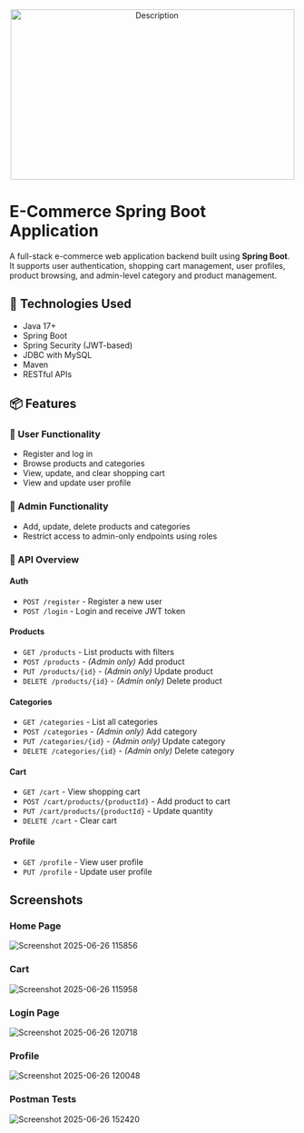 <div align="center">
<img src="https://github.com/user-attachments/assets/5a0a82cc-884a-47bd-8588-d942a8b26504" alt="Description" width="500" height="300">
</div>

# E-Commerce Spring Boot Application

A full-stack e-commerce web application backend built using **Spring Boot**. It supports user authentication, shopping cart management, user profiles, product browsing, and admin-level category and product management.

## 🔧 Technologies Used

- Java 17+
- Spring Boot
- Spring Security (JWT-based)
- JDBC with MySQL
- Maven
- RESTful APIs

## 📦 Features

### 🛒 User Functionality
- Register and log in
- Browse products and categories
- View, update, and clear shopping cart
- View and update user profile

### 🔐 Admin Functionality
- Add, update, delete products and categories
- Restrict access to admin-only endpoints using roles

### 🧾 API Overview

#### Auth
- `POST /register` - Register a new user
- `POST /login` - Login and receive JWT token

#### Products
- `GET /products` - List products with filters
- `POST /products` - *(Admin only)* Add product
- `PUT /products/{id}` - *(Admin only)* Update product
- `DELETE /products/{id}` - *(Admin only)* Delete product

#### Categories
- `GET /categories` - List all categories
- `POST /categories` - *(Admin only)* Add category
- `PUT /categories/{id}` - *(Admin only)* Update category
- `DELETE /categories/{id}` - *(Admin only)* Delete category

#### Cart
- `GET /cart` - View shopping cart
- `POST /cart/products/{productId}` - Add product to cart
- `PUT /cart/products/{productId}` - Update quantity
- `DELETE /cart` - Clear cart

#### Profile
- `GET /profile` - View user profile
- `PUT /profile` - Update user profile

## Screenshots

### Home Page
![Screenshot 2025-06-26 115856](https://github.com/user-attachments/assets/18384d92-71bb-42c4-8dab-ab5c67cd4f0f)

### Cart
![Screenshot 2025-06-26 115958](https://github.com/user-attachments/assets/5206044d-1e93-469f-8c24-c3536da8eca7)

### Login Page
![Screenshot 2025-06-26 120718](https://github.com/user-attachments/assets/ab2cdc3a-4b9c-431e-a76b-3d11a3584982)

### Profile
![Screenshot 2025-06-26 120048](https://github.com/user-attachments/assets/47174c82-92e6-4ce7-abb2-3ad13317395a)

### Postman Tests
![Screenshot 2025-06-26 152420](https://github.com/user-attachments/assets/0f941274-e62f-4d16-a80d-ba51af46cfc5)
